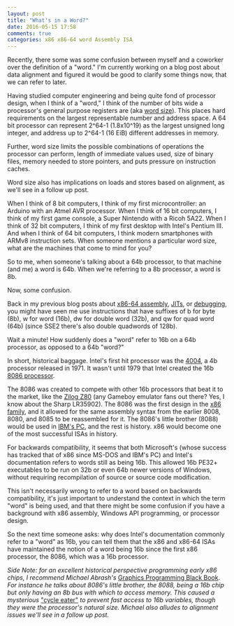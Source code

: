 ```yaml
---
layout: post
title: "What's in a Word?"
date: 2016-05-15 17:58
comments: true
categories: x86 x86-64 word Assembly ISA
---
```

Recently, there some was some confusion between myself and a coworker over the
definition of a "word."  I'm currently working on a blog post about data
alignment and figured it would be good to clarify some things now, that we can
refer to later.

Having studied computer engineering and being quite fond of processor design,
when I think of a "word," I think of the number of bits wide a processor's
general purpose registers are
(aka [word size](https://en.wikipedia.org/wiki/Word_%28computer_architecture%29#Size_families)).
This places hard requirements on the largest representable number and address
space.  A 64 bit processor can represent 2^64-1 (1.8x10^19) as the largest
unsigned long integer, and address up to 2^64-1 (16 EiB) different addresses in
memory.

Further, word size limits the possible combinations of operations the processor
can perform, length of immediate values used, size of binary files, memory
needed to store pointers, and puts pressure on instruction caches.

Word size also has implications on loads and stores based on alignment, as
we'll see in a follow up post.

When I think of 8 bit computers, I think of my first microcontroller: an
Arduino with an Atmel AVR processor.  When I think of 16 bit computers, I think
of my first game console, a Super Nintendo with a Ricoh 5A22.  When I think of
32 bit computers, I think of my first desktop with Intel's Pentium III.  And
when I think of 64 bit computers, I think modern smartphones with ARMv8
instruction sets.  When someone mentions a particular word size, what are the
machines that come to mind for you?

So to me, when someone's talking about a 64b processor, to that machine (and
me) a word is 64b.  When we're referring to a 8b processor, a word is 8b.

Now, some confusion.

Back in my previous blog posts about
[x86-64 assembly](/blog/2014/04/18/lets-write-some-x86-64/),
[JITs](/blog/2015/05/25/interpreter-compiler-jit/), or
[debugging](/blog/2016/01/20/debugging-x86-64-assembly-with-lldb-and-dtrace/),
you might have seen me use instructions that have suffixes of b for byte (8b),
w for word (16b), dw for double word (32b), and qw for quad word (64b) (since
SSE2 there's also double quadwords of 128b).

Wait a minute!  How suddenly does a "word" refer to 16b on a 64b processor, as
opposed to a 64b "word?"

In short, historical baggage.  Intel's first hit processor was the
[4004](https://en.wikipedia.org/wiki/Intel_4004),
a 4b processor released in 1971.  It wasn't until 1979 that Intel created the
16b
[8086 processor](https://en.wikipedia.org/wiki/Intel_8086).

The 8086 was created to compete with other 16b processors that beat it to the
market, like the
[Zilog Z80](https://en.wikipedia.org/wiki/Zilog_Z80)
(any Gameboy emulator fans out there?  Yes, I know about the Sharp LR35902).
The 8086 was the first design in the
[x86 family](https://en.wikipedia.org/wiki/X86),
and it allowed for the same assembly syntax from the earlier 8008, 8080, and
8085 to be reassembled for it.  The 8086's little brother (8088) would be used
in
[IBM's PC](https://en.wikipedia.org/wiki/IBM_Personal_Computer#Open_standards),
and the rest is history.  x86 would become one of the most successful
ISAs in history.

For backwards compatibility, it seems that both Microsoft's (whose success has
tracked that of x86 since MS-DOS and IBM's PC) and Intel's documentation refers
to words still as being 16b. This allowed 16b PE32+ executables to be run on
32b or even 64b newer versions of Windows, without requiring recompilation of
source or source code modification.

This isn't necessarily wrong to refer to a word based on backwards
compatibility, it's just important to understand the context in which the term
"word" is being used, and that there might be some confusion if you have a
background with x86 assembly, Windows API programming, or processor design.

So the next time someone asks: why does Intel's documentation commonly refer to
a "word" as 16b, you can tell them that the x86 and x86-64 ISAs have maintained
the notion of a word being 16b since the first x86 processor, the 8086, which
was a 16b processor.

*Side Note: for an excellent historical perspective programming early x86
chips, I recommend Michael Abrash's*
[Graphics Programming Black Book](http://www.gamedev.net/page/resources/_/technical/graphics-programming-and-theory/graphics-programming-black-book-r1698).
*For instance he talks about 8086's little brother, the 8088, being a 16b chip
but only having an 8b bus with which to access memory. This caused a mysterious*
["cycle eater"](http://downloads.gamedev.net/pdf/gpbb/gpbb4.pdf)
*to prevent fast access to 16b variables, though they were the processor's
natural size.  Michael also alludes to alignment issues we'll see in a follow
up post.*

